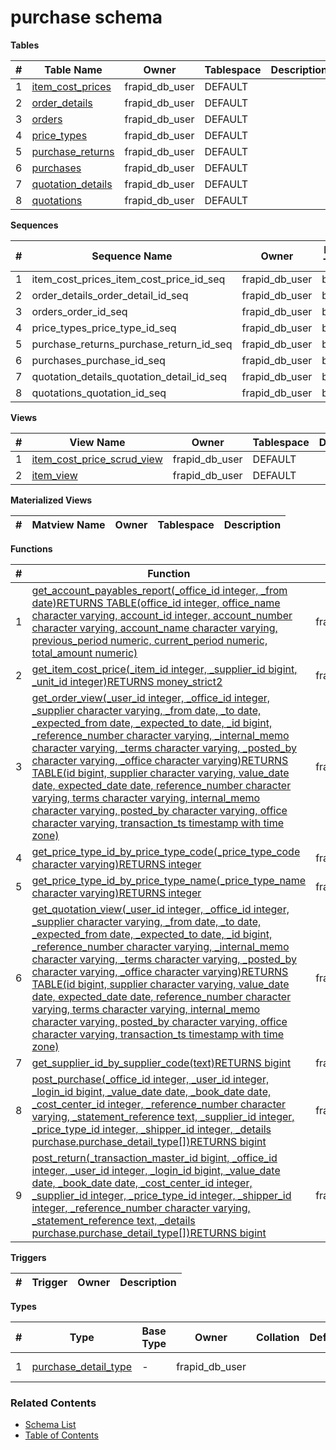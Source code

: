 # purchase schema

**Tables**

| # | Table Name | Owner | Tablespace | Description |
| --- | --- | --- | --- | --- |
| 1 | [item_cost_prices](../tables/purchase/item_cost_prices.md) | frapid_db_user | DEFAULT |  |
| 2 | [order_details](../tables/purchase/order_details.md) | frapid_db_user | DEFAULT |  |
| 3 | [orders](../tables/purchase/orders.md) | frapid_db_user | DEFAULT |  |
| 4 | [price_types](../tables/purchase/price_types.md) | frapid_db_user | DEFAULT |  |
| 5 | [purchase_returns](../tables/purchase/purchase_returns.md) | frapid_db_user | DEFAULT |  |
| 6 | [purchases](../tables/purchase/purchases.md) | frapid_db_user | DEFAULT |  |
| 7 | [quotation_details](../tables/purchase/quotation_details.md) | frapid_db_user | DEFAULT |  |
| 8 | [quotations](../tables/purchase/quotations.md) | frapid_db_user | DEFAULT |  |



**Sequences**

| # | Sequence Name | Owner | Data Type | Start Value | Increment | Description |
| --- | --- | --- | --- | --- | --- | --- |
| 1 | item_cost_prices_item_cost_price_id_seq | frapid_db_user | bigint | 1 | 1 |  |
| 2 | order_details_order_detail_id_seq | frapid_db_user | bigint | 1 | 1 |  |
| 3 | orders_order_id_seq | frapid_db_user | bigint | 1 | 1 |  |
| 4 | price_types_price_type_id_seq | frapid_db_user | bigint | 1 | 1 |  |
| 5 | purchase_returns_purchase_return_id_seq | frapid_db_user | bigint | 1 | 1 |  |
| 6 | purchases_purchase_id_seq | frapid_db_user | bigint | 1 | 1 |  |
| 7 | quotation_details_quotation_detail_id_seq | frapid_db_user | bigint | 1 | 1 |  |
| 8 | quotations_quotation_id_seq | frapid_db_user | bigint | 1 | 1 |  |


**Views**

| # | View Name | Owner | Tablespace | Description |
| --- | --- | --- | --- | --- |
| 1 | [item_cost_price_scrud_view](../views/purchase/item_cost_price_scrud_view.md) | frapid_db_user | DEFAULT |  |
| 2 | [item_view](../views/purchase/item_view.md) | frapid_db_user | DEFAULT |  |



**Materialized Views**

| # | Matview Name | Owner | Tablespace | Description |
| --- | --- | --- | --- | --- |



**Functions**

| # | Function | Owner | Description |
| --- | --- | --- | --- |
| 1 | [get_account_payables_report(_office_id integer, _from date)RETURNS TABLE(office_id integer, office_name character varying, account_id integer, account_number character varying, account_name character varying, previous_period numeric, current_period numeric, total_amount numeric)](../functions/purchase/get_account_payables_report-4243809.md) | frapid_db_user |  |
| 2 | [get_item_cost_price(_item_id integer, _supplier_id bigint, _unit_id integer)RETURNS money_strict2](../functions/purchase/get_item_cost_price-4243799.md) | frapid_db_user |  |
| 3 | [get_order_view(_user_id integer, _office_id integer, _supplier character varying, _from date, _to date, _expected_from date, _expected_to date, _id bigint, _reference_number character varying, _internal_memo character varying, _terms character varying, _posted_by character varying, _office character varying)RETURNS TABLE(id bigint, supplier character varying, value_date date, expected_date date, reference_number character varying, terms character varying, internal_memo character varying, posted_by character varying, office character varying, transaction_ts timestamp with time zone)](../functions/purchase/get_order_view-4243800.md) | frapid_db_user |  |
| 4 | [get_price_type_id_by_price_type_code(_price_type_code character varying)RETURNS integer](../functions/purchase/get_price_type_id_by_price_type_code-4243801.md) | frapid_db_user |  |
| 5 | [get_price_type_id_by_price_type_name(_price_type_name character varying)RETURNS integer](../functions/purchase/get_price_type_id_by_price_type_name-4243802.md) | frapid_db_user |  |
| 6 | [get_quotation_view(_user_id integer, _office_id integer, _supplier character varying, _from date, _to date, _expected_from date, _expected_to date, _id bigint, _reference_number character varying, _internal_memo character varying, _terms character varying, _posted_by character varying, _office character varying)RETURNS TABLE(id bigint, supplier character varying, value_date date, expected_date date, reference_number character varying, terms character varying, internal_memo character varying, posted_by character varying, office character varying, transaction_ts timestamp with time zone)](../functions/purchase/get_quotation_view-4243803.md) | frapid_db_user |  |
| 7 | [get_supplier_id_by_supplier_code(text)RETURNS bigint](../functions/purchase/get_supplier_id_by_supplier_code-4243804.md) | frapid_db_user |  |
| 8 | [post_purchase(_office_id integer, _user_id integer, _login_id bigint, _value_date date, _book_date date, _cost_center_id integer, _reference_number character varying, _statement_reference text, _supplier_id integer, _price_type_id integer, _shipper_id integer, _details purchase.purchase_detail_type[])RETURNS bigint](../functions/purchase/post_purchase-4243805.md) | frapid_db_user |  |
| 9 | [post_return(_transaction_master_id bigint, _office_id integer, _user_id integer, _login_id bigint, _value_date date, _book_date date, _cost_center_id integer, _supplier_id integer, _price_type_id integer, _shipper_id integer, _reference_number character varying, _statement_reference text, _details purchase.purchase_detail_type[])RETURNS bigint](../functions/purchase/post_return-4243807.md) | frapid_db_user |  |



**Triggers**

| # | Trigger | Owner | Description |
| --- | --- | --- | --- |



**Types**

| # | Type | Base Type | Owner | Collation | Default | Type | StoreType | NotNull | Description |
| --- | --- | --- | --- | --- | --- | --- | --- | --- | --- |
| 1 | [purchase_detail_type](../types/purchase/purchase_detail_type.md) | - | frapid_db_user |  |  | Composite Type | Compressed Inline/Seconary | False |  |


### Related Contents
* [Schema List](../schemas.md)
* [Table of Contents](../../README.md)